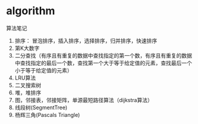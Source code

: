 # algorithm
算法笔记

1. 排序： 冒泡排序，插入排序，选择排序，归并排序，快速排序
2. 第K大数字
3. 二分查找（有序且有重复的数据中查找指定的第一个数，有序且有重复的数据中查找指定的最后一个数，查找第一个大于等于给定值的元素，查找最后一个小于等于给定值的元素）
4. LRU算法
5. 二叉搜索树
6. 堆，堆排序
7. 图，邻接表，邻接矩阵，单源最短路径算法（dijkstra算法）
8. 线段树(SegmentTree)
9. 杨辉三角(Pascals Triangle)
